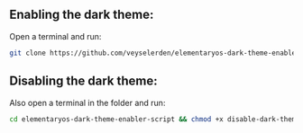 ## Enabling the dark theme: 
Open a terminal and run: 
```bash
git clone https://github.com/veyselerden/elementaryos-dark-theme-enabler-script.git && cd elementaryos-dark-theme-enabler-script && chmod +x enable-dark-theme.sh && ./enable-dark-theme.sh
```

## Disabling the dark theme:
Also open a terminal in the folder and run:
```bash
cd elementaryos-dark-theme-enabler-script && chmod +x disable-dark-theme.sh && ./disable-dark-theme.sh
```
